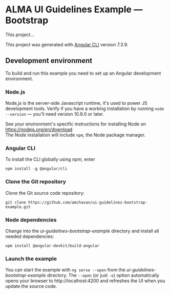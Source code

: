 # ALMA UI Guidelines Example — Bootstrap

This project...

This project was generated with [Angular CLI](https://github.com/angular/angular-cli) version 7.3.9.

## Development environment

To build and run this example you need to set up an Angular 
development environment.

### Node.js

Node,js is the server-side Javascript runtime, it's used to power JS 
development tools. Verify if you have a working installation by running
`node --version` — you'll need version 10.9.0 or later.

See your environment's specific instructions for  installing Node 
on https://nodejs.org/en/download  
The Node installation will include `npm`, the Node package manager.

### Angular CLI

To install the CLI globally using _npm_, enter
```$sh
npm install -g @angular/cli
```

### Clone the Git repository

Clone the Git source code repository:
```$sh
git clone https://github.com/amchavan/ui-guidelines-bootstrap-example.git

```

### Node dependencies

Change into the _ui-guidelines-bootstrap-example_ directory and install all needed dependencies:
```$sh
npm install @angular-devkit/build-angular

```

### Launch the example 

You can start the example with `ng serve --open` from the _ui-guidelines-bootstrap-example_ 
directory.  The `--open` (or just `-o`) option automatically opens your browser to 
http://localhost:4200 and refreshes the UI when you update the source code.


